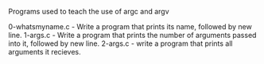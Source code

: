 Programs used to teach the use of argc and argv

0-whatsmyname.c - Write a program that prints its name, followed by new line.
1-args.c - Write a program that prints the number of arguments passed into it, followed by new line.
2-args.c - write a program that prints all arguments it recieves.


